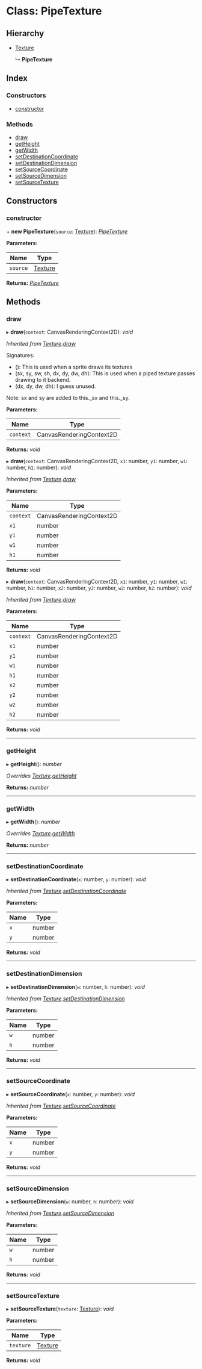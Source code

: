 
# Class: PipeTexture

## Hierarchy

* [Texture](/api/classes/texture)

  ↳ **PipeTexture**

## Index

### Constructors

* [constructor](/api/classes/pipetexture#constructor)

### Methods

* [draw](/api/classes/pipetexture#draw)
* [getHeight](/api/classes/pipetexture#getheight)
* [getWidth](/api/classes/pipetexture#getwidth)
* [setDestinationCoordinate](/api/classes/pipetexture#setdestinationcoordinate)
* [setDestinationDimension](/api/classes/pipetexture#setdestinationdimension)
* [setSourceCoordinate](/api/classes/pipetexture#setsourcecoordinate)
* [setSourceDimension](/api/classes/pipetexture#setsourcedimension)
* [setSourceTexture](/api/classes/pipetexture#setsourcetexture)

## Constructors

###  constructor

\+ **new PipeTexture**(`source`: [Texture](/api/classes/texture)): *[PipeTexture](/api/classes/pipetexture)*

**Parameters:**

Name | Type |
------ | ------ |
`source` | [Texture](/api/classes/texture) |

**Returns:** *[PipeTexture](/api/classes/pipetexture)*

## Methods

###  draw

▸ **draw**(`context`: CanvasRenderingContext2D): *void*

*Inherited from [Texture](/api/classes/texture).[draw](/api/classes/texture#draw)*

Signatures:
- (): This is used when a sprite draws its textures
- (sx, sy, sw, sh, dx, dy, dw, dh): This is used when a piped texture passes drawing to it backend.
- (dx, dy, dw, dh): I guess unused.

Note: sx and sy are added to this._sx and this._sy.

**Parameters:**

Name | Type |
------ | ------ |
`context` | CanvasRenderingContext2D |

**Returns:** *void*

▸ **draw**(`context`: CanvasRenderingContext2D, `x1`: number, `y1`: number, `w1`: number, `h1`: number): *void*

*Inherited from [Texture](/api/classes/texture).[draw](/api/classes/texture#draw)*

**Parameters:**

Name | Type |
------ | ------ |
`context` | CanvasRenderingContext2D |
`x1` | number |
`y1` | number |
`w1` | number |
`h1` | number |

**Returns:** *void*

▸ **draw**(`context`: CanvasRenderingContext2D, `x1`: number, `y1`: number, `w1`: number, `h1`: number, `x2`: number, `y2`: number, `w2`: number, `h2`: number): *void*

*Inherited from [Texture](/api/classes/texture).[draw](/api/classes/texture#draw)*

**Parameters:**

Name | Type |
------ | ------ |
`context` | CanvasRenderingContext2D |
`x1` | number |
`y1` | number |
`w1` | number |
`h1` | number |
`x2` | number |
`y2` | number |
`w2` | number |
`h2` | number |

**Returns:** *void*

___

###  getHeight

▸ **getHeight**(): *number*

*Overrides [Texture](/api/classes/texture).[getHeight](/api/classes/texture#abstract-getheight)*

**Returns:** *number*

___

###  getWidth

▸ **getWidth**(): *number*

*Overrides [Texture](/api/classes/texture).[getWidth](/api/classes/texture#abstract-getwidth)*

**Returns:** *number*

___

###  setDestinationCoordinate

▸ **setDestinationCoordinate**(`x`: number, `y`: number): *void*

*Inherited from [Texture](/api/classes/texture).[setDestinationCoordinate](/api/classes/texture#setdestinationcoordinate)*

**Parameters:**

Name | Type |
------ | ------ |
`x` | number |
`y` | number |

**Returns:** *void*

___

###  setDestinationDimension

▸ **setDestinationDimension**(`w`: number, `h`: number): *void*

*Inherited from [Texture](/api/classes/texture).[setDestinationDimension](/api/classes/texture#setdestinationdimension)*

**Parameters:**

Name | Type |
------ | ------ |
`w` | number |
`h` | number |

**Returns:** *void*

___

###  setSourceCoordinate

▸ **setSourceCoordinate**(`x`: number, `y`: number): *void*

*Inherited from [Texture](/api/classes/texture).[setSourceCoordinate](/api/classes/texture#setsourcecoordinate)*

**Parameters:**

Name | Type |
------ | ------ |
`x` | number |
`y` | number |

**Returns:** *void*

___

###  setSourceDimension

▸ **setSourceDimension**(`w`: number, `h`: number): *void*

*Inherited from [Texture](/api/classes/texture).[setSourceDimension](/api/classes/texture#setsourcedimension)*

**Parameters:**

Name | Type |
------ | ------ |
`w` | number |
`h` | number |

**Returns:** *void*

___

###  setSourceTexture

▸ **setSourceTexture**(`texture`: [Texture](/api/classes/texture)): *void*

**Parameters:**

Name | Type |
------ | ------ |
`texture` | [Texture](/api/classes/texture) |

**Returns:** *void*

